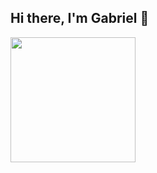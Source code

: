 ## Hi there, I'm Gabriel 👋
<a href="https://github.com/anuraghazra/convoychat">
  <img height=200 align="center" src="https://github-readme-stats.vercel.app/api/top-langs?username=gabejones11&layout=compact&langs_count=8&card_width=320&theme=tokyonight" />
</a>
